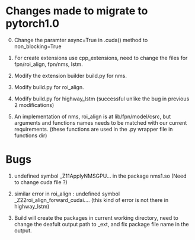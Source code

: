 # Changes made to migrate to pytorch1.0


0. Change the paramter async=True in .cuda() method to non_blocking=True
 
1. For create extensions use cpp_extensions, need to change the files for fpn/roi_align, fpn/nms, lstm.

2. Modify the extension builder build.py for nms.

3. Modify build.py for roi_align.

4. Modify build.py for highway_lstm (successful unlike the bug in previous 2 modifications)

5. An implementation of nms, roi_align is at lib/fpn/model/csrc, but arguments and functions names needs to be matched with our current requirements. (these functions are used in the .py wrapper file in functions dir)


# Bugs

1. undefined symbol _Z11ApplyNMSGPU... in the package nms1.so (Need to change cuda file ?)

2. similar error in roi_align : undefined symbol _Z22roi_align_forward_cudai.... (this kind of error is not there in highway_lstm)

3. Build will create the packages in current working directory, need to change the deafult output path to _ext, and fix package file name in the output.



